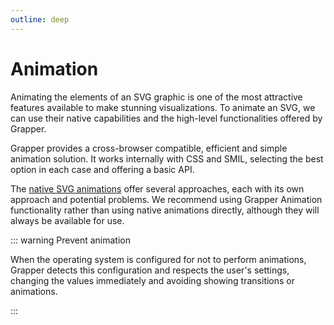 ```yaml
---
outline: deep
---
```


# Animation

Animating the elements of an SVG graphic is one of the most attractive features available to make
stunning visualizations. To animate an SVG, we can use their native capabilities and the high-level
functionalities offered by Grapper.

Grapper provides a cross-browser compatible, efficient and simple animation solution. It works
internally with CSS and SMIL, selecting the best option in each case and offering a basic API.

The [native SVG animations](../../svg/animation) offer several approaches, each with its own
approach and potential problems. We recommend using Grapper Animation functionality rather than
using native animations directly, although they will always be available for use.

::: warning Prevent animation

When the operating system is configured for not to perform animations, Grapper detects this
configuration and respects the user's settings, changing the values immediately and avoiding showing
transitions or animations.

:::
